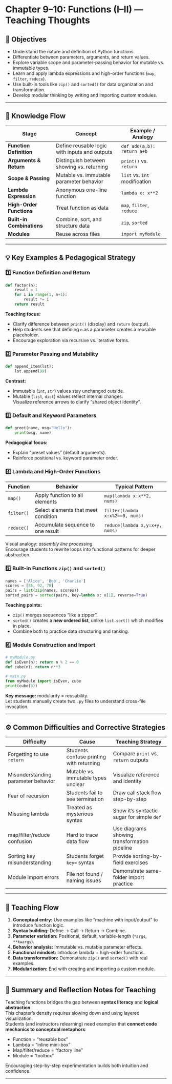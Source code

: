 # Chapter 9–10: Functions (I–II) — Teaching Thoughts

## 🎯 Objectives
- Understand the nature and definition of Python functions.
- Differentiate between parameters, arguments, and return values.
- Explore variable scope and parameter-passing behavior for mutable vs. immutable types.
- Learn and apply lambda expressions and high-order functions (`map`, `filter`, `reduce`).
- Use built-in tools like `zip()` and `sorted()` for data organization and transformation.
- Develop modular thinking by writing and importing custom modules.

---

## 🧩 Knowledge Flow

| Stage | Concept | Example / Analogy |
|--------|----------|-------------------|
| **Function Definition** | Define reusable logic with inputs and outputs | `def add(a,b): return a+b` |
| **Arguments & Return** | Distinguish between showing vs. returning | `print()` vs. `return` |
| **Scope & Passing** | Mutable vs. immutable parameter behavior | `list` vs. `int` modification |
| **Lambda Expression** | Anonymous one-line function | `lambda x: x**2` |
| **High-Order Functions** | Treat function as data | `map`, `filter`, `reduce` |
| **Built-in Combinations** | Combine, sort, and structure data | `zip`, `sorted` |
| **Modules** | Reuse across files | `import myModule` |

---

## 💡 Key Examples & Pedagogical Strategy

### 1️⃣ Function Definition and Return
```python
def factor(n):
    result = 1
    for i in range(1, n+1):
        result *= i
    return result
```
**Teaching focus:**
- Clarify difference between `print()` (display) and `return` (output).  
- Help students see that defining `n` as a parameter creates a reusable placeholder.  
- Encourage exploration via recursive vs. iterative forms.  

### 2️⃣ Parameter Passing and Mutability
```python
def append_item(lst):
    lst.append(99)
```
**Contrast:**
- Immutable (`int`, `str`) values stay unchanged outside.  
- Mutable (`list`, `dict`) values reflect internal changes.  
Visualize reference arrows to clarify “shared object identity”.  

### 3️⃣ Default and Keyword Parameters
```python
def greet(name, msg="Hello"):
    print(msg, name)
```
**Pedagogical focus:**
- Explain “preset values” (default arguments).  
- Reinforce positional vs. keyword parameter order.  

### 4️⃣ Lambda and High-Order Functions
| Function | Behavior | Typical Pattern |
|-----------|-----------|----------------|
| `map()` | Apply function to all elements | `map(lambda x:x**2, nums)` |
| `filter()` | Select elements that meet condition | `filter(lambda x:x%2==0, nums)` |
| `reduce()` | Accumulate sequence to one result | `reduce(lambda x,y:x+y, nums)` |

Visual analogy: *assembly line processing*.  
Encourage students to rewrite loops into functional patterns for deeper abstraction.

### 5️⃣ Built-in Functions `zip()` and `sorted()`
```python
names = ['Alice', 'Bob', 'Charlie']
scores = [85, 92, 78]
pairs = list(zip(names, scores))
sorted_pairs = sorted(pairs, key=lambda x: x[1], reverse=True)
```
**Teaching points:**
- `zip()` merges sequences “like a zipper”.  
- `sorted()` creates a **new ordered list**, unlike `list.sort()` which modifies in place.  
- Combine both to practice data structuring and ranking.  

### 6️⃣ Module Construction and Import
```python
# myModule.py
def isEven(n): return n % 2 == 0
def cube(n): return n**3

# main.py
from myModule import isEven, cube
print(cube(3))
```
**Key message:** modularity = reusability.  
Let students manually create two `.py` files to understand cross-file invocation.

---

## ⚙️ Common Difficulties and Corrective Strategies

| Difficulty | Cause | Teaching Strategy |
|-------------|--------|------------------|
| Forgetting to use `return` | Students confuse printing with returning | Compare `print` vs. `return` outputs |
| Misunderstanding parameter behavior | Mutable vs. immutable types unclear | Visualize reference and identity |
| Fear of recursion | Students fail to see termination | Draw call stack flow step-by-step |
| Misusing lambda | Treated as mysterious syntax | Show it’s syntactic sugar for simple `def` |
| map/filter/reduce confusion | Hard to trace data flow | Use diagrams showing transformation pipeline |
| Sorting key misunderstanding | Students forget `key=` syntax | Provide sorting-by-field exercises |
| Module import errors | File not found / naming issues | Demonstrate same-folder import practice |

---

## 🧠 Teaching Flow

1. **Conceptual entry:** Use examples like “machine with input/output” to introduce function logic.  
2. **Syntax building:** Define → Call → Return → Combine.  
3. **Parameter variation:** Positional, default, variable-length (`*args`, `**kwargs`).  
4. **Behavior analysis:** Immutable vs. mutable parameter effects.  
5. **Functional mindset:** Introduce lambda + high-order functions.  
6. **Data transformation:** Demonstrate `zip()` and `sorted()` with real examples.  
7. **Modularization:** End with creating and importing a custom module.

---

## 🧭 Summary and Reflection Notes for Teaching
Teaching functions bridges the gap between **syntax literacy** and **logical abstraction**.  
This chapter’s density requires slowing down and using layered visualization.  
Students (and instructors relearning) need examples that **connect code mechanics to conceptual metaphors**:  
- Function = “reusable box”  
- Lambda = “inline mini-box”  
- Map/filter/reduce = “factory line”  
- Module = “toolbox”  

Encouraging step-by-step experimentation builds both intuition and confidence.

---


